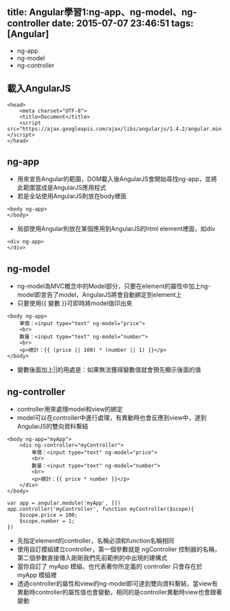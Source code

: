 title: Angular學習1:ng-app、ng-model、ng-controller
date: 2015-07-07 23:46:51
tags: [Angular]
---

- ng-app
- ng-model
- ng-controller

<!-- more -->

## 載入AngularJS
```
<head>
    <meta charset="UTF-8">
    <title>Document</title>
    <script src="https://ajax.googleapis.com/ajax/libs/angularjs/1.4.2/angular.min.js"></script>
</head>
```

## ng-app
- 用來宣告Angular的範圍，DOM載入後AngularJS會開始尋找ng-app，並將此範圍當成是AngularJS應用程式
- 若是全站使用AngularJS則放在body裡面
```
<body ng-app>
</body>
```

- 局部使用Angular則放在某個應用到AngularJS的html element裡面，如div
```
<div ng-app>
</div>
```

## ng-model
- ng-model為MVC概念中的Model部分，只要在element的屬性中加上ng-model即宣告了model，AngularJS將會自動綁定到element上
- 只要使用\{\{ 變數 \}\}可即時將model值印出來
```
<body ng-app>
    單價：<input type="text" ng-model="price">
    <br>
    數量：<input type="text" ng-model="number">
    <br>
    <p>總計：{{ (price || 100) * (number || 1) }}</p>
</body>
```
- 變數後面加上||的用處是：如果無法獲得變數值就會預先顯示後面的值

## ng-controller
- controller用來處理model和view的綁定
- model可以在controller中進行處理，有異動時也會反應到view中，達到AngularJS的雙向資料繫結
```
<body ng-app="myApp">
    <div ng-controller="myController">
        單價：<input type="text" ng-model="price">
        <br>
        數量：<input type="text" ng-model="number">
        <br>
        <p>總計：{{ price * number }}</p>
    </div>
</body>
```
```
var app = angular.module('myApp', [])
app.controller('myController', function myController($scope){
    $scope.price = 100;
    $scope.number = 1;
})
```

- 先指定element的controller，名稱必須和function名稱相同
- 使用自訂模組建立controller，第一個參數就是 ngController 控制器的名稱，第二個參數直接傳入剛剛我們先前範例的中出現的建構式
- 當你自訂了 myApp 模組，也代表著你所定義的 controller 只會存在於 myApp 模組裡
- 透過controller的屬性和view的ng-model即可達到雙向資料繫結，當view有異動時controller的屬性值也會變動，相同的是controller異動時view也會跟著變動
